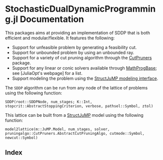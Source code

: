 # StochasticDualDynamicProgramming.jl Documentation

This packages aims at providing an implementation of SDDP that is both efficient and modular/flexible.
It features the following:

* Support for unfeasible problem by generating a feasibility cut.
* Support for unbounded problem by using an unbounded ray.
* Support for a variety of cut pruning algorithm through the [CutPruners](https://github.com/JuliaPolyhedra/CutPruners.jl) package.
* Support for any linear or conic solvers available through [MathProgBase](https://github.com/JuliaOpt/MathProgBase.jl); see [JuliaOpt's webpage] for a list.
* Support modeling the problem using the [StructJuMP modeling interface](github.com/StructJuMP/StructJuMP.jl).

The `SDDP` algorithm can be run from any node of the lattice of problems using the following function:
```@docs
SDDP(root::SDDPNode, num_stages; K::Int, stopcrit::AbstractStoppingCriterion, verbose, pathsel::Symbol, ztol)
```

This lattice can be built from a [StructJuMP](github.com/StructJuMP/StructJuMP.jl) model using the following function:
```@docs
model2lattice(m::JuMP.Model, num_stages, solver, pruningalgo::CutPruners.AbstractCutPruningAlgo, cutmode::Symbol, newcut::Symbol)
```

## Index

```@index
```
